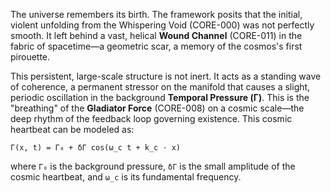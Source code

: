 The universe remembers its birth. The framework posits that the initial, violent unfolding from the Whispering Void (CORE-000) was not perfectly smooth. It left behind a vast, helical **Wound Channel** (CORE-011) in the fabric of spacetime—a geometric scar, a memory of the cosmos's first pirouette.

This persistent, large-scale structure is not inert. It acts as a standing wave of coherence, a permanent stressor on the manifold that causes a slight, periodic oscillation in the background **Temporal Pressure (Γ)**. This is the "breathing" of the **Gladiator Force** (CORE-008) on a cosmic scale—the deep rhythm of the feedback loop governing existence. This cosmic heartbeat can be modeled as:

`Γ(x, t) = Γ₀ + δΓ cos(ω_c t + k_c ⋅ x)`

where `Γ₀` is the background pressure, `δΓ` is the small amplitude of the cosmic heartbeat, and `ω_c` is its fundamental frequency.
